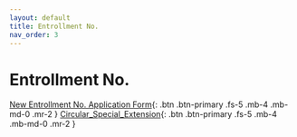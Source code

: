 ```yaml
---
layout: default
title: Entrollment No.
nav_order: 3
---
```


# Entrollment No.

[New Entrollment No. Application Form](assets/document/Circular_Special_Extension06062017.pdf){: .btn .btn-primary .fs-5 .mb-4 .mb-md-0 .mr-2 }
[Circular_Special_Extension](assets/document/Circular_Special_Extension06062017.pdf){: .btn .btn-primary .fs-5 .mb-4 .mb-md-0 .mr-2 }